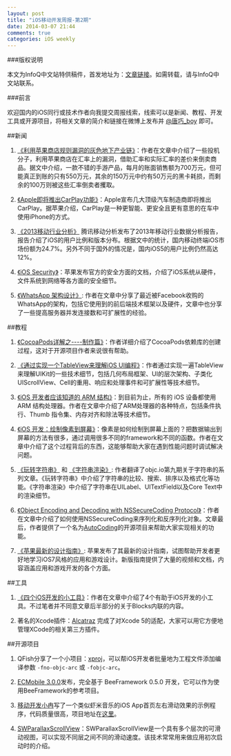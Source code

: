 ```yaml
---
layout: post
title: "iOS移动开发周报-第2期"
date: 2014-03-07 21:44
comments: true
categories: iOS weekly
---
```


###版权说明

本文为InfoQ中文站特供稿件，首发地址为：[文章链接](http://www.infoq.com/cn/news/2014/03/apple-store-gray-chain)。如需转载，请与InfoQ中文站联系。

###前言

欢迎国内的iOS同行或技术作者向我提交周报线索，线索可以是新闻、教程、开发工具或开源项目，将相关文章的简介和链接在微博上发布并 [@唐巧_boy](http://weibo.com/tangqiaoboy) 即可。


##新闻

 1. [《利用苹果商店规则漏洞的灰色地下产业链》](http://daily.zhihu.com/story/3350426)：作者在文章中介绍了一些投机分子，利用苹果商店在汇率上的漏洞，借助汇率和实际汇率的差价来倒卖商品。据文中介绍，一款不错的手游产品，每月的账面销售额为700万元，但可能真正到账的只有550万元，其余的150万元中约有50万元的黑卡耗损，而剩余的100万则被这些汇率倒卖者攫取。

 1. [《Apple即将推出CarPlay功能》](http://www.guomii.com/posts/37790)：Apple宣布几大顶级汽车制造商即将推出CarPlay。据苹果介绍，CarPlay是一种更智能、更安全且更有意思的在车中使用iPhone的方式。
 
 1. [《2013移动行业分析》](http://djt.qq.com/mobile/article/1073) 腾讯移动分析发布了2013年移动行业数据分析报告，报告介绍了iOS的用户比例和版本分布。根据文中的统计，国内移动终端iOS市场份额为24.7%。另外不同于国外的情况是，国内iOS5的用户比例仍然高达12%。
 
 1. [《iOS Security》](http://images.apple.com/iphone/business/docs/iOS_Security_Feb14.pdf)：苹果发布官方的安全方面的文档，介绍了iOS系统从硬件，文件系统到网络等各方面的安全细节。
  
 1. [《WhatsApp 架构设计》](http://highscalability.com/blog/2014/2/26/the-whatsapp-architecture-facebook-bought-for-19-billion.html): 作者在文章中分享了最近被Facebook收购的WhatsApp的架构，包括它使用到的前后端技术框架以及硬件，文章中也分享了一些提高服务器并发连接数和可扩展性的经验。  
  
##教程

 1. [《CocoaPods详解之----制作篇》](http://blog.csdn.net/wzzvictory/article/details/20067595)：作者详细介绍了CocoaPods依赖库的创建过程，这对于开源项目作者来说很有帮助。

 1. [《通过实现一个TableView来理解iOS UI编程》](http://blog.jobbole.com/61101/)：作者通过实现一遍TableView来理解UIKit的一些技术细节，包括几何布局框架、UI的层次架构、子类化UIScrollView、Cell的重用、响应和处理事件和可扩展性等技术细节。

 1. [《iOS 开发者应该知道的 ARM 结构》](http://www.yidianzixun.com/article/news_eaf23f7ff41d4862ecbf0d10441cf5f5?s=1)：到目前为止，所有的 iOS 设备都使用 ARM 结构处理器。作者在文章中介绍了ARM处理器的各种特点，包括条件执行、Thumb 指令集、内存对齐和除法等技术细节。
 
 1. [《iOS 开发：绘制像素到屏幕》](http://segmentfault.com/a/1190000000390012)：像素是如何绘制到屏幕上面的？把数据输出到屏幕的方法有很多，通过调用很多不同的framework和不同的函数。作者在文章中介绍了这个过程背后的东西，这能够帮助大家在遇到性能问题时调试解决问题。 
 
 1. [《玩转字符串》](http://iosinit.com/?p=854) 和 [《字符串渲染》](http://iosinit.com/?p=880): 作者翻译了objc.io第九期关于字符串的系列文章。《玩转字符串》中介绍了字符串的比较、搜索、排序以及格式化等功能。《字符串渲染》中介绍了字符串在UILabel、UITextField以及Core Text中的渲染细节。
 
 1. [《Object Encoding and Decoding with NSSecureCoding Protocol》](http://iosdevelopertips.com/general/object-encoding-and-decoding-with-nssecurecoding.html)：作者在文章中介绍了如何使用NSSecureCoding来序列化和反序列化对象。文章最后，作者提供了一个名为[AutoCoding](https://github.com/nicklockwood/AutoCoding)的开源项目来帮助大家实现相关的功能。

 1. [《苹果最新的设计指南》](https://developer.apple.com/design/): 苹果发布了其最新的设计指南，试图帮助开发者更好地学习iOS7风格的应用和游戏设计。新版指南提供了大量的视频和文档，内容涵盖应用和游戏开发的各个方面。

 
##工具

 1. [《四个iOS开发的小工具》](http://koofrank.com/blog/2014/02/28/my-first-article/)：作者在文章中介绍了4个有助于iOS开发的小工具。不过笔者并不同意文章后半部分的关于Blocks内联的内容。

 1. 著名的Xcode插件：[Alcatraz](https://github.com/supermarin/Alcatraz) 完成了对Xcode 5的适配，大家可以用它方便地管理XCode的相关第三方插件。

##开源项目

 1. QFish分享了一个小项目：[xproj](https://github.com/qfish/xproj)，可以帮iOS开发者批量地为工程文件添加编译参数 `-fno-objc-arc` 或 `-fobjc-arc`。
 
 1. [ECMobile 3.0.0](https://github.com/GeekZooStudio/ECMobile_iOS)发布，完全基于 BeeFramework 0.5.0 开发，它可以作为使用BeeFramework的参考项目。

 1. [移动开发小冉](http://weibo.com/ranwj)写了一个类似虾米音乐的iOS App首页左右滑动效果的示例程序，代码质量很高，项目地址在[这里](https://github.com/nonstriater/NTSlidingViewController)。
 
 1. [SWParallaxScrollView](https://github.com/5sw/SWParallaxScrollView)：SWParallaxScrollView是一个具有多个层次的可滑动视图，可以实现不同层之间不同的滑动速度。该技术常常用来做应用初次启动时的介绍。
 

